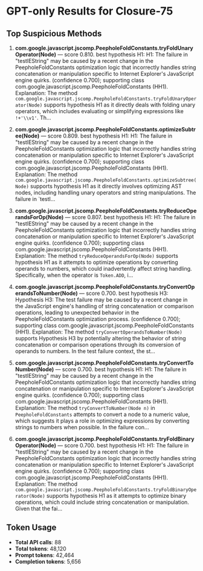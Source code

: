 # GPT-only Results for Closure-75

## Top Suspicious Methods

1. **com.google.javascript.jscomp.PeepholeFoldConstants.tryFoldUnaryOperator(Node)** — score 0.810. best hypothesis H1: H1: The failure in "testIEString" may be caused by a recent change in the PeepholeFoldConstants optimization logic that incorrectly handles string concatenation or manipulation specific to Internet Explorer's JavaScript engine quirks. (confidence 0.700); supporting class com.google.javascript.jscomp.PeepholeFoldConstants (HH1).
    Explanation: The method `com.google.javascript.jscomp.PeepholeFoldConstants.tryFoldUnaryOperator(Node)` supports hypothesis H1 as it directly deals with folding unary operators, which includes evaluating or simplifying expressions like `!+'\\v1'`. Th...

2. **com.google.javascript.jscomp.PeepholeFoldConstants.optimizeSubtree(Node)** — score 0.809. best hypothesis H1: H1: The failure in "testIEString" may be caused by a recent change in the PeepholeFoldConstants optimization logic that incorrectly handles string concatenation or manipulation specific to Internet Explorer's JavaScript engine quirks. (confidence 0.700); supporting class com.google.javascript.jscomp.PeepholeFoldConstants (HH1).
    Explanation: The method `com.google.javascript.jscomp.PeepholeFoldConstants.optimizeSubtree(Node)` supports hypothesis H1 as it directly involves optimizing AST nodes, including handling unary operators and string manipulations. The failure in `testI...

3. **com.google.javascript.jscomp.PeepholeFoldConstants.tryReduceOperandsForOp(Node)** — score 0.807. best hypothesis H1: H1: The failure in "testIEString" may be caused by a recent change in the PeepholeFoldConstants optimization logic that incorrectly handles string concatenation or manipulation specific to Internet Explorer's JavaScript engine quirks. (confidence 0.700); supporting class com.google.javascript.jscomp.PeepholeFoldConstants (HH1).
    Explanation: The method `tryReduceOperandsForOp(Node)` supports hypothesis H1 as it attempts to optimize operations by converting operands to numbers, which could inadvertently affect string handling. Specifically, when the operator is `Token.ADD`, i...

4. **com.google.javascript.jscomp.PeepholeFoldConstants.tryConvertOperandsToNumber(Node)** — score 0.700. best hypothesis H3: Hypothesis H3: The test failure may be caused by a recent change in the JavaScript engine's handling of string concatenation or comparison operations, leading to unexpected behavior in the PeepholeFoldConstants optimization process. (confidence 0.700); supporting class com.google.javascript.jscomp.PeepholeFoldConstants (HH1).
    Explanation: The method `tryConvertOperandsToNumber(Node)` supports Hypothesis H3 by potentially altering the behavior of string concatenation or comparison operations through its conversion of operands to numbers. In the test failure context, the st...

5. **com.google.javascript.jscomp.PeepholeFoldConstants.tryConvertToNumber(Node)** — score 0.700. best hypothesis H1: H1: The failure in "testIEString" may be caused by a recent change in the PeepholeFoldConstants optimization logic that incorrectly handles string concatenation or manipulation specific to Internet Explorer's JavaScript engine quirks. (confidence 0.700); supporting class com.google.javascript.jscomp.PeepholeFoldConstants (HH1).
    Explanation: The method `tryConvertToNumber(Node n)` in `PeepholeFoldConstants` attempts to convert a node to a numeric value, which suggests it plays a role in optimizing expressions by converting strings to numbers when possible. In the failure con...

6. **com.google.javascript.jscomp.PeepholeFoldConstants.tryFoldBinaryOperator(Node)** — score 0.700. best hypothesis H1: H1: The failure in "testIEString" may be caused by a recent change in the PeepholeFoldConstants optimization logic that incorrectly handles string concatenation or manipulation specific to Internet Explorer's JavaScript engine quirks. (confidence 0.700); supporting class com.google.javascript.jscomp.PeepholeFoldConstants (HH1).
    Explanation: The method `com.google.javascript.jscomp.PeepholeFoldConstants.tryFoldBinaryOperator(Node)` supports hypothesis H1 as it attempts to optimize binary operations, which could include string concatenation or manipulation. Given that the fai...


## Token Usage

- **Total API calls**: 88
- **Total tokens**: 48,120
- **Prompt tokens**: 42,464
- **Completion tokens**: 5,656
